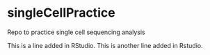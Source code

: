 # singleCellPractice
Repo to practice single cell sequencing analysis

This is a line added in RStudio.
This is another line added in Rstudio.